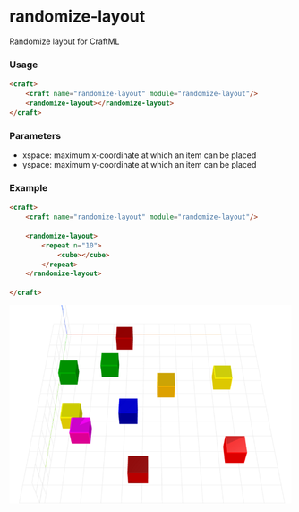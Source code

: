 # randomize-layout
Randomize layout for CraftML

### Usage
```html
<craft>
    <craft name="randomize-layout" module="randomize-layout"/>
    <randomize-layout></randomize-layout>
</craft>
```

### Parameters
- xspace: maximum x-coordinate at which an item can be placed
- yspace: maximum y-coordinate at which an item can be placed

### Example
```html
<craft>
    <craft name="randomize-layout" module="randomize-layout"/>
    
    <randomize-layout>
        <repeat n="10">
            <cube></cube>
        </repeat>
    </randomize-layout> 

</craft>
```

![example](example.png)
